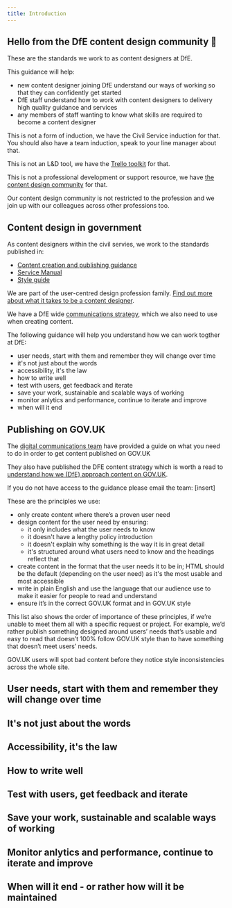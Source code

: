 ```yaml
---
title: Introduction
---
```


## Hello from the DfE content design community 🎉

These are the standards we work to as content designers at DfE. 

This guidance will help:

* new content designer joining DfE understand our ways of working so that they can confidently get started
* DfE staff understand how to work with content designers to delivery high quality guidance and services
* any members of staff wanting to know what skills are required to become a content designer

This is not a form of induction, we have the Civil Service induction for that. You should also have a team induction, speak to your line manager about that.

This is not an L&D tool, we have the [Trello toolkit](https://trello.com/b/DwkYOqDi/content-design-toolkit-in-beta) for that. 

This is not a professional development or support resource, we have [the content design community](https://trello.com/b/lsijeDj5/dfe-content-designers-community) for that. 

Our content design community is not restricted to the profession and we join up with our colleagues across other professions too.

## Content design in government

As content designers within the civil servies, we work to the standards published in: 

* [Content creation and publishing guidance](https://www.gov.uk/guidance/content-designer)
* [Service Manual](https://www.gov.uk/service-manual)
* [Style guide](https://www.gov.uk/guidance/style-guide/a-to-z-of-gov-uk-style)

We are part of the user-centred design profession family. [Find out more about what it takes to be a content designer](https://www.gov.uk/guidance/content-designer).

We have a DfE wide [communications strategy](https://educationgovuk.sharepoint.com/sites/how-do-i/SitePages/communications-dfe-govuk-content-strategy.aspx), which we also need to use when creating content. 

The following guidance will help you understand how we can work togther at DfE:

* user needs, start with them and remember they will change over time
* it's not just about the words
* accessibility, it's the law
* how to write well
* test with users, get feedback and iterate
* save your work, sustainable and scalable ways of working
* monitor anlytics and performance, continue to iterate and improve
* when will it end

## Publishing on GOV.UK

The [digital communications team](https://educationgovuk.sharepoint.com/sites/how-do-i/SitePages/communications-publish-gov-uk.aspx) have provided a guide on what you need to do in order to get content published on GOV.UK

They also have published the DFE content strategy which is worth a read to [understand how we (DfE) approach content on GOV.UK](https://educationgovuk.sharepoint.com/sites/how-do-i/SitePages/communications-dfe-govuk-content-strategy.aspx).

If you do not have access to the guidance please email the team: [insert]

These are the principles we use:

* only create content where there’s a proven user need
* design content for the user need by ensuring:
     * it only includes what the user needs to know
     * it doesn't have a lengthy policy introduction
     * it doesn't explain why something is the way it is in great detail
     * it's structured around what users need to know and the headings reflect that
* create content in the format that the user needs it to be in; HTML should be the default (depending on the user need) as it's the most usable and most accessible
* write in plain English and use the language that our audience use to make it easier for people to read and understand
* ensure it’s in the correct GOV.UK format and in GOV.UK style

This list also shows the order of importance of these principles, if we’re unable to meet them all with a specific request or project. For example, we’d rather publish something designed around users’ needs that’s usable and easy to read that doesn’t 100% follow GOV.UK style than to have something that doesn’t meet users’ needs.

GOV.UK users will spot bad content before they notice style inconsistencies across the whole site.

## User needs, start with them and remember they will change over time

## It's not just about the words

## Accessibility, it's the law

## How to write well

## Test with users, get feedback and iterate

## Save your work, sustainable and scalable ways of working

## Monitor anlytics and performance, continue to iterate and improve

## When will it end - or rather how will it be maintained
